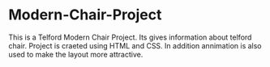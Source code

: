 # Modern-Chair-Project
This is a Telford Modern Chair Project. Its gives information about telford chair. Project is craeted using HTML and CSS. In addition annimation is also used to make the layout more attractive.

